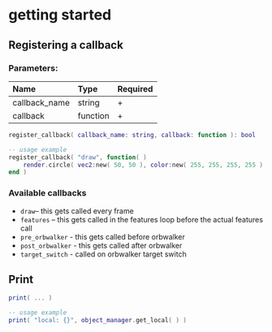 # getting started

## Registering a callback

### Parameters:

| Name | Type | Required |
| :--- | :--- | :--- |
| callback\_name | string | + |
| callback | function | + |

```lua
register_callback( callback_name: string, callback: function ): bool

-- usage example
register_callback( "draw", function( )
    render.circle( vec2:new( 50, 50 ), color:new( 255, 255, 255, 255 ), 25 )
end )
```

### Available callbacks

* `draw`– this gets called every frame
* `features` – this gets called in the features loop before the actual features call
* `pre_orbwalker` - this gets called before orbwalker
* `post_orbwalker` - this gets called after orbwalker
* `target_switch` - called on orbwalker target switch

## Print

```lua
print( ... )

-- usage example
print( "local: {}", object_manager.get_local( ) )
```


